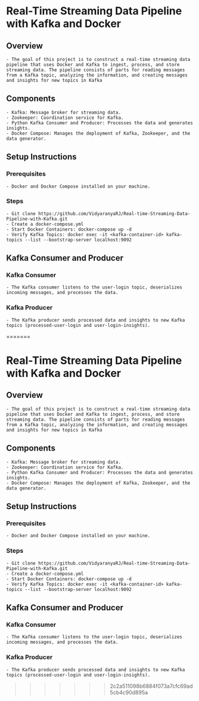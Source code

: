 # Real-Time Streaming Data Pipeline with Kafka and Docker
## Overview
    - The goal of this project is to construct a real-time streaming data pipeline that uses Docker and Kafka to ingest, process, and store streaming data. The pipeline consists of parts for reading messages from a Kafka topic, analyzing the information, and creating messages and insights for new topics in Kafka

## Components
    - Kafka: Message broker for streaming data.
    - Zookeeper: Coordination service for Kafka.
    - Python Kafka Consumer and Producer: Processes the data and generates insights.
    - Docker Compose: Manages the deployment of Kafka, Zookeeper, and the data generator.

## Setup Instructions
### Prerequisites
    - Docker and Docker Compose installed on your machine.
### Steps
    - Git clone https://github.com/VidyaranyaRJ/Real-time-Streaming-Data-Pipeline-with-Kafka.git
    - Create a docker-compose.yml
    - Start Docker Containers: docker-compose up -d
    - Verify Kafka Topics: docker exec -it <kafka-container-id> kafka-topics --list --bootstrap-server localhost:9092
## Kafka Consumer and Producer
### Kafka Consumer
    - The Kafka consumer listens to the user-login topic, deserializes incoming messages, and processes the data.
### Kafka Producer
    - The Kafka producer sends processed data and insights to new Kafka topics (processed-user-login and user-login-insights).
=======
# Real-Time Streaming Data Pipeline with Kafka and Docker
## Overview
    - The goal of this project is to construct a real-time streaming data pipeline that uses Docker and Kafka to ingest, process, and store streaming data. The pipeline consists of parts for reading messages from a Kafka topic, analyzing the information, and creating messages and insights for new topics in Kafka

## Components
    - Kafka: Message broker for streaming data.
    - Zookeeper: Coordination service for Kafka.
    - Python Kafka Consumer and Producer: Processes the data and generates insights.
    - Docker Compose: Manages the deployment of Kafka, Zookeeper, and the data generator.

## Setup Instructions
### Prerequisites
    - Docker and Docker Compose installed on your machine.
### Steps
    - Git clone https://github.com/VidyaranyaRJ/Real-time-Streaming-Data-Pipeline-with-Kafka.git
    - Create a docker-compose.yml
    - Start Docker Containers: docker-compose up -d
    - Verify Kafka Topics: docker exec -it <kafka-container-id> kafka-topics --list --bootstrap-server localhost:9092
## Kafka Consumer and Producer
### Kafka Consumer
    - The Kafka consumer listens to the user-login topic, deserializes incoming messages, and processes the data.
### Kafka Producer
    - The Kafka producer sends processed data and insights to new Kafka topics (processed-user-login and user-login-insights).
>>>>>>> 2c2a511098b6884f073a7cfc69ad5cb4c90d895a
